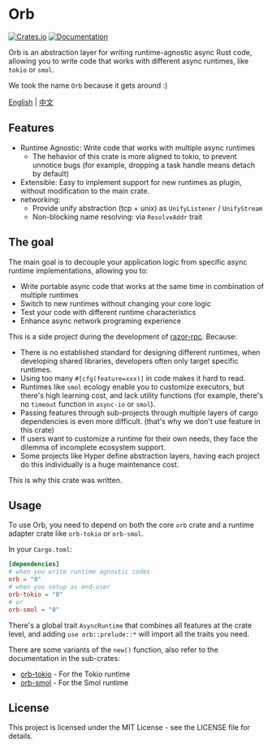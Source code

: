 # Orb

[![Crates.io](https://img.shields.io/crates/v/orb.svg)](https://crates.io/crates/orb)
[![Documentation](https://docs.rs/orb/badge.svg)](https://docs.rs/orb)

Orb is an abstraction layer for writing runtime-agnostic async Rust code, allowing you to write code that works with different async runtimes, like `tokio` or `smol`.

We took the name `Orb` because it gets around :)

[English](README.md) | [中文](https://github.com/NaturalIO/orb-rs/blob/master/README-zh.md)

## Features

- Runtime Agnostic: Write code that works with multiple async runtimes
    - The hehavior of this crate is more aligned to tokio, to prevent unnotice bugs (for example, dropping a task handle means detach by default)
- Extensible: Easy to implement support for new runtimes as plugin, without modification to the main crate.
- networking:
    - Provide unify abstraction (tcp + unix) as `UnifyListener` / `UnifyStream`
    - Non-blocking name resolving: via `ResolveAddr` trait

## The goal

The main goal is to decouple your application logic from specific async runtime implementations, allowing you to:

- Write portable async code that works at the same time in combination of multiple runtimes
- Switch to new runtimes without changing your core logic
- Test your code with different runtime characteristics
- Enhance async network programing experience


This is a side project during the development of [razor-rpc](https://docs.rs/razor-rpc). Because:

- There is no established standard for designing different runtimes, when developing shared libraries, developers often only target specific runtimes.
- Using too many `#[cfg(feature=xxx)]` in code makes it hard to read.
- Runtimes like `smol` ecology enable you to customize executors, but there's high learning cost, and lack utility functions (for example, there's no `timeout` function in `async-io` or `smol`).
- Passing features through sub-projects through multiple layers of cargo dependencies is even more difficult. (that's why we don't use feature in this crate)
- If users want to customize a runtime for their own needs, they face the dilemma of incomplete ecosystem support.
- Some projects like Hyper define abstraction layers, having each project do this individually is a huge maintenance cost.

This is why this crate was written.

## Usage

To use Orb, you need to depend on both the core `orb` crate and a runtime adapter crate like `orb-tokio` or `orb-smol`.

In your `Cargo.toml`:

```toml
[dependencies]
# when you write runtime agnostic codes
orb = "0"
# when you setup as end-user
orb-tokio = "0"
# or
orb-smol = "0"
```

There's a global trait `AsyncRuntime` that combines all features at the crate level, and adding `use orb::prelude::*` will import all the traits you need.

There are some variants of the `new()` function, also refer to the documentation in the sub-crates:

- [orb-tokio](https://docs.rs/orb-tokio) - For the Tokio runtime
- [orb-smol](https://docs.rs/orb-smol) - For the Smol runtime

## License

This project is licensed under the MIT License - see the LICENSE file for details.
